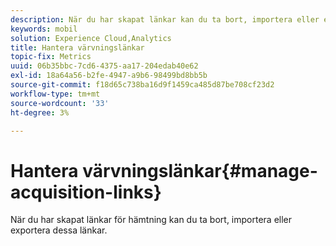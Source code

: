 ```yaml
---
description: När du har skapat länkar kan du ta bort, importera eller exportera dem.
keywords: mobil
solution: Experience Cloud,Analytics
title: Hantera värvningslänkar
topic-fix: Metrics
uuid: 06b35bbc-7cd6-4375-aa17-204edab40e62
exl-id: 18a64a56-b2fe-4947-a9b6-98499bd8bb5b
source-git-commit: f18d65c738ba16d9f1459ca485d87be708cf23d2
workflow-type: tm+mt
source-wordcount: '33'
ht-degree: 3%

---
```


# Hantera värvningslänkar{#manage-acquisition-links}

När du har skapat länkar för hämtning kan du ta bort, importera eller exportera dessa länkar.
